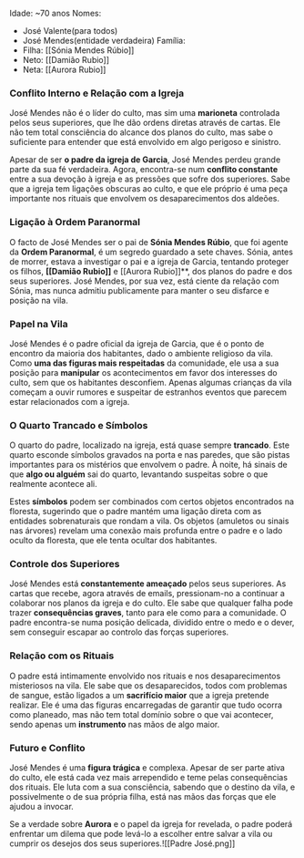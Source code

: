 Idade: ~70 anos
Nomes: 
- José Valente(para todos)
- José Mendes(entidade verdadeira)
Família:
- Filha: [[Sónia Mendes Rúbio]]
- Neto: [[Damião Rubio]]
- Neta: [[Aurora Rubio]]
### **Conflito Interno e Relação com a Igreja**
José Mendes não é o líder do culto, mas sim uma **marioneta** controlada pelos seus superiores, que lhe dão ordens diretas através de cartas. Ele não tem total consciência do alcance dos planos do culto, mas sabe o suficiente para entender que está envolvido em algo perigoso e sinistro.

Apesar de ser **o padre da igreja de Garcia**, José Mendes perdeu grande parte da sua fé verdadeira. Agora, encontra-se num **conflito constante** entre a sua devoção à igreja e as pressões que sofre dos superiores. Sabe que a igreja tem ligações obscuras ao culto, e que ele próprio é uma peça importante nos rituais que envolvem os desaparecimentos dos aldeões.

### **Ligação à Ordem Paranormal**

O facto de José Mendes ser o pai de **Sónia Mendes Rúbio**, que foi agente da **Ordem Paranormal**, é um segredo guardado a sete chaves. Sónia, antes de morrer, estava a investigar o pai e a igreja de Garcia, tentando proteger os filhos, **[[Damião Rubio]]** e [[Aurora Rubio]]**, dos planos do padre e dos seus superiores. José Mendes, por sua vez, está ciente da relação com Sónia, mas nunca admitiu publicamente para manter o seu disfarce e posição na vila.

### **Papel na Vila**

José Mendes é o padre oficial da igreja de Garcia, que é o ponto de encontro da maioria dos habitantes, dado o ambiente religioso da vila. Como **uma das figuras mais respeitadas** da comunidade, ele usa a sua posição para **manipular** os acontecimentos em favor dos interesses do culto, sem que os habitantes desconfiem. Apenas algumas crianças da vila começam a ouvir rumores e suspeitar de estranhos eventos que parecem estar relacionados com a igreja.

### **O Quarto Trancado e Símbolos**

O quarto do padre, localizado na igreja, está quase sempre **trancado**. Este quarto esconde símbolos gravados na porta e nas paredes, que são pistas importantes para os mistérios que envolvem o padre. À noite, há sinais de que **algo ou alguém** sai do quarto, levantando suspeitas sobre o que realmente acontece ali.

Estes **símbolos** podem ser combinados com certos objetos encontrados na floresta, sugerindo que o padre mantém uma ligação direta com as entidades sobrenaturais que rondam a vila. Os objetos (amuletos ou sinais nas árvores) revelam uma conexão mais profunda entre o padre e o lado oculto da floresta, que ele tenta ocultar dos habitantes.

### **Controle dos Superiores**

José Mendes está **constantemente ameaçado** pelos seus superiores. As cartas que recebe, agora através de emails, pressionam-no a continuar a colaborar nos planos da igreja e do culto. Ele sabe que qualquer falha pode trazer **consequências graves**, tanto para ele como para a comunidade. O padre encontra-se numa posição delicada, dividido entre o medo e o dever, sem conseguir escapar ao controlo das forças superiores.

### **Relação com os Rituais**

O padre está intimamente envolvido nos rituais e nos desaparecimentos misteriosos na vila. Ele sabe que os desaparecidos, todos com problemas de sangue, estão ligados a um **sacrifício maior** que a igreja pretende realizar. Ele é uma das figuras encarregadas de garantir que tudo ocorra como planeado, mas não tem total domínio sobre o que vai acontecer, sendo apenas um **instrumento** nas mãos de algo maior.

### **Futuro e Conflito**

José Mendes é uma **figura trágica** e complexa. Apesar de ser parte ativa do culto, ele está cada vez mais arrependido e teme pelas consequências dos rituais. Ele luta com a sua consciência, sabendo que o destino da vila, e possivelmente o de sua própria filha, está nas mãos das forças que ele ajudou a invocar.

Se a verdade sobre **Aurora** e o papel da igreja for revelada, o padre poderá enfrentar um dilema que pode levá-lo a escolher entre salvar a vila ou cumprir os desejos dos seus superiores.![[Padre José.png]]